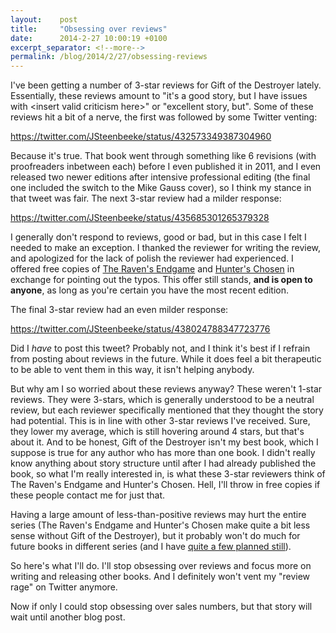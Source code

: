 ```yaml
---
layout:    post
title:     "Obsessing over reviews"
date:      2014-2-27 10:00:19 +0100
excerpt_separator: <!--more-->
permalink: /blog/2014/2/27/obsessing-reviews
---
```


I've been getting a number of 3-star reviews for Gift of the Destroyer lately. Essentially, these reviews amount to &quot;it's a good story, but I have issues with &lt;insert valid criticism here&gt;&quot; or &quot;excellent story, but&quot;. Some of these reviews hit a bit of a nerve, the first was followed by some Twitter venting:

<!--more-->
https://twitter.com/JSteenbeeke/status/432573349387304960

Because it's true. That book went through something like 6 revisions (with proofreaders inbetween each) before I even published it in 2011, and I even released two newer editions after intensive professional editing (the final one included the switch to the Mike Gauss cover), so I think my stance in that tweet was fair. The next 3-star review had a milder response:

https://twitter.com/JSteenbeeke/status/435685301265379328

I generally don't respond to reviews, good or bad, but in this case I felt I needed to make an exception. I thanked the reviewer for writing the review, and apologized for the lack of polish the reviewer had experienced. I offered free copies of [The Raven's Endgame](https://www.jeroensteenbeeke.nl/ravens-endgame/) and [Hunter's Chosen](https://www.jeroensteenbeeke.nl/hunters-chosen/) in exchange for pointing out the typos. This offer still stands, **and is open to anyone**, as long as you're certain you have the most recent edition.

The final 3-star review had an even milder response:

https://twitter.com/JSteenbeeke/status/438024788347723776

Did I *have* to post this tweet? Probably not, and I think it's best if I refrain from posting about reviews in the future. While it does feel a bit therapeutic to be able to vent them in this way, it isn't helping anybody.

But why am I so worried about these reviews anyway? These weren't 1-star reviews. They were 3-stars, which is generally understood to be a neutral review, but each reviewer specifically mentioned that they thought the story had potential. This is in line with other 3-star reviews I've received. Sure, they lower my average, which is still hovering around 4 stars, but that's about it. And to be honest, Gift of the Destroyer isn't my best book, which I suppose is true for any author who has more than one book. I didn't really know anything about story structure until after I had already published the book, so what I'm really interested in, is what these 3-star reviewers think of The Raven's Endgame and Hunter's Chosen. Hell, I'll throw in free copies if these people contact me for just that.

Having a large amount of less-than-positive reviews may hurt the entire series (The Raven's Endgame and Hunter's Chosen make quite a bit less sense without Gift of the Destroyer), but it probably won't do much for future books in different series (and I have [quite a few planned still](https://www.jeroensteenbeeke.nl/note-current-projects/)).

So here's what I'll do. I'll stop obsessing over reviews and focus more on writing and releasing other books. And I definitely won't vent my &quot;review rage&quot; on Twitter anymore.

Now if only I could stop obsessing over sales numbers, but that story will wait until another blog post.